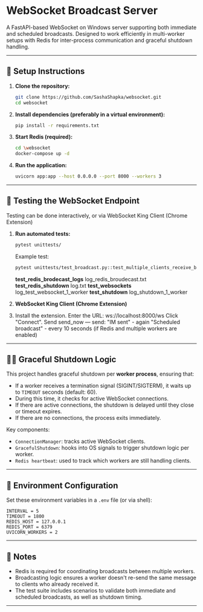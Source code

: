# WebSocket Broadcast Server

A FastAPI-based WebSocket on Windows server supporting both immediate and scheduled broadcasts. Designed to work efficiently in multi-worker setups with Redis for inter-process communication and graceful shutdown handling.

---

## 🚀 Setup Instructions

1. **Clone the repository:**

   ```bash
   git clone https://github.com/SashaShapka/websocket.git
   cd websocket
   ```

2. **Install dependencies (preferably in a virtual environment):**

   ```bash
   pip install -r requirements.txt
   ```

3. **Start Redis (required):**

   ```bash
   cd \websocket
   docker-compose up -d
   ```

4. **Run the application:**

   ```bash
   uvicorn app:app --host 0.0.0.0 --port 8000 --workers 3
   ```

---

## 🔪 Testing the WebSocket Endpoint

Testing can be done interactively, or via WebSocket King Client (Chrome Extension)

1. **Run automated tests:**

   ```bash
   pytest unittests/
   ```

   Example test:
   ```bash
   pytest unittests/test_broadcast.py::test_multiple_clients_receive_both_messages
   ```
   **test_redis_brodecast_logs**
      log_redis_broudecast.txt
   **test_redis_shutdown**
      log.txt
   **test_websockets**
      log_test_websocket_1_worker
   **test_shutdown**
      log_shutdown_1_worker

2. **WebSocket King Client (Chrome Extension)**
   
3. Install the extension.
   Enter the URL: ws://localhost:8000/ws
   Click "Connect".
   Send send_now — send:
   "IM sent" - again
   "Scheduled broadcast" - every 10 seconds (if Redis and multiple workers are enabled)

---

## 🧘‍♂️ Graceful Shutdown Logic

This project handles graceful shutdown per **worker process**, ensuring that:

- If a worker receives a termination signal (SIGINT/SIGTERM), it waits up to `TIMEOUT` seconds (default: 60).
- During this time, it checks for active WebSocket connections.
- If there are active connections, the shutdown is delayed until they close or timeout expires.
- If there are no connections, the process exits immediately.

Key components:

- `ConnectionManager`: tracks active WebSocket clients.
- `GracefulShutdown`: hooks into OS signals to trigger shutdown logic per worker.
- `Redis heartbeat`: used to track which workers are still handling clients.

---

## 🔧 Environment Configuration

Set these environment variables in a `.env` file (or via shell):

```env
INTERVAL = 5
TIMEOUT = 1800
REDIS_HOST = 127.0.0.1
REDIS_PORT = 6379
UVICORN_WORKERS = 2
```

---

## 🧠 Notes

- Redis is required for coordinating broadcasts between multiple workers.
- Broadcasting logic ensures a worker doesn't re-send the same message to clients who already received it.
- The test suite includes scenarios to validate both immediate and scheduled broadcasts, as well as shutdown timing.

---
